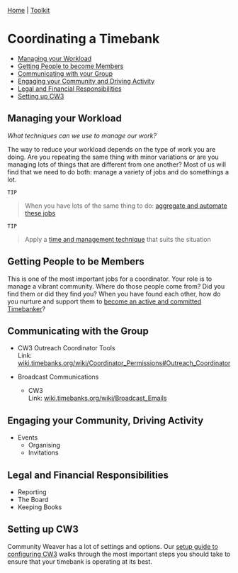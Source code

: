 [Home](index.md) | [Toolkit](Toolkit.md)

# Coordinating a Timebank  
  
- [Managing your Workload](#Managing)
- [Getting People to become Members](#Members)
- [Communicating with your Group](#Communicating)
- [Engaging your Community and Driving Activity](#Engaging)
- [Legal and Financial Responsibilities](#Legal)
- [Setting up CW3](#Settings)

## Managing your Workload <a name="Managing"></a> ##

_What techniques can we use to manage our work?_

The way to reduce your workload depends on the type of work you are doing. Are you repeating the same thing with minor variations or are you managing lots of things that are different from one another? Most of us will find that we need to do both: manage a variety of jobs and 
do somethings a lot.  

``TIP`` 
>When you have lots of the same thing to do: [aggregate and automate these jobs](Automate.md)

``TIP`` 
>Apply a [time and management technique](TimeManagement.md) that suits the situation
              
  
## Getting People to be Members  <a name="Members"></a>

This is one of the most important jobs for a coordinator. Your role is to manage a vibrant community. Where do those people come from? Did you find them or did they find you? When you have found each other, how do you nurture and support them to [become an active and committed Timebanker](Members.md)?  

  
## Communicating with the Group  <a name="Communicating"></a>
  

* CW3 Outreach Coordinator Tools  
    Link: [wiki.timebanks.org/wiki/Coordinator_Permissions#Outreach_Coordinator][3]  
  
* Broadcast Communications  
    * CW3  
        Link: [wiki.timebanks.org/wiki/Broadcast_Emails][2]  
  
  
## Engaging your Community, Driving Activity  <a name="Engaging"></a>
  
* Events  
    * Organising  
    * Invitations  
  
## Legal and Financial Responsibilities  <a name="Legal"></a>
  
* Reporting  
* The Board  
* Keeping Books  
  
## Setting up CW3  <a name="Settings"></a>

Community Weaver has a lot of settings and options. Our [setup guide to configuring CW3](CommunityWeaver.md) walks through the most important steps you should take to ensure that your timebank is operating at its best. 


[1]: https://www.vox.com/2018/11/2/18053428/recode-decode-full-podcast-transcript-elon-musk-tesla-spacex-boring-company-kara-swisher  
[2]: http://wiki.timebanks.org/wiki/Broadcast_Emails  
[3]: http://wiki.timebanks.org/wiki/Coordinator_Permissions#Outreach_Coordinator  

